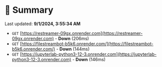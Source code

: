 # 📖 Summary
Last updated: **9/1/2024, 3:55:34 AM**

- `GET` [https://restreamer-09gx.onrender.com](https://restreamer-09gx.onrender.com) - **Down** (206ms)
- `GET` [https://filestreambot-b5k6.onrender.com/](https://filestreambot-b5k6.onrender.com/) - **Down** (144ms)
- `GET` [https://jupyterlab-python3-12-3.onrender.com](https://jupyterlab-python3-12-3.onrender.com) - **Down** (146ms)
